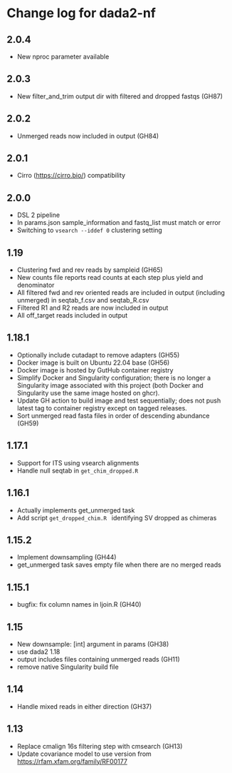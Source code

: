 # Change log for dada2-nf

## 2.0.4

- New nproc parameter available

## 2.0.3

- New filter_and_trim output dir with filtered and dropped fastqs (GH87)

## 2.0.2

- Unmerged reads now included in output (GH84)

## 2.0.1

- Cirro (https://cirro.bio/) compatibility

## 2.0.0

- DSL 2 pipeline
- In params.json sample_information and fastq_list must match or error
- Switching to `vsearch --iddef 0` clustering setting

## 1.19

- Clustering fwd and rev reads by sampleid (GH65)
- New counts file reports read counts at each step plus yield and denominator
- All filtered fwd and rev oriented reads are included in output (including unmerged) in seqtab_f.csv and seqtab_R.csv
- Filtered R1 and R2 reads are now included in output
- All off_target reads included in output

## 1.18.1

- Optionally include cutadapt to remove adapters (GH55)
- Docker image is built on Ubuntu 22.04 base (GH56)
- Docker image is hosted by GutHub container registry
- Simplify Docker and Singularity configuration; there is no longer a
  Singularity image associated with this project (both Docker and
  Singularity use the same image hosted on ghcr).
- Update GH action to build image and test sequentially; does not push
  latest tag to container registry except on tagged releases.
- Sort unmerged read fasta files in order of descending abundance (GH59)

## 1.17.1

- Support for ITS using vsearch alignments
- Handle null seqtab in `get_chim_dropped.R`

## 1.16.1

- Actually implements get_unmerged task
- Add script ``get_dropped_chim.R `` identifying SV dropped as chimeras

## 1.15.2

- Implement downsampling (GH44)
- get_unmerged task saves empty file when there are no merged reads

## 1.15.1

- bugfix: fix column names in ljoin.R (GH40)

## 1.15

- New downsample: [int] argument in params (GH38)
- use dada2 1.18
- output includes files containing unmerged reads (GH11)
- remove native Singularity build file

## 1.14

- Handle mixed reads in either direction (GH37)

## 1.13

- Replace cmalign 16s filtering step with cmsearch (GH13)
- Update covariance model to use version from https://rfam.xfam.org/family/RF00177
